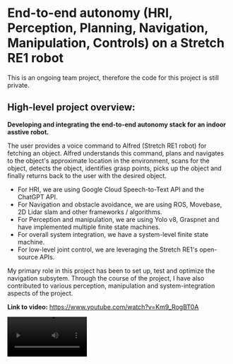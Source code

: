 # End-to-end autonomy (HRI, Perception, Planning, Navigation, Manipulation, Controls) on a Stretch RE1 robot

This is an ongoing team project, therefore the code for this project is still private. 

## High-level project overview:
**Developing and integrating the end-to-end autonomy stack for an indoor asstive robot.**

The user provides a voice command to Alfred (Stretch RE1 robot) for fetching an object. Alfred understands this command, plans and navigates to the object's approximate location in the environment, scans for the object, detects the object, identifies grasp points, picks up the object and finally returns back to the user with the desired object. 

- For HRI, we are using Google Cloud Speech-to-Text API and the ChatGPT API. 
- For Navigation and obstacle avoidance, we are using ROS, Movebase, 2D Lidar slam and other frameworks / algorithms.
- For Perception and manipulation, we are using Yolo v8, Graspnet and have implemented multiple finite state machines.
- For overall system integration, we have a system-level finite state machine.
- For low-level joint control, we are leveraging the Stretch RE1's open-source APIs.

My primary role in this project has been to set up, test and optimize the navigation subsytem. Through the course of the project, I have also contributed to various perception, manipulation and system-integration aspects of the project.

**Link to video:** https://www.youtube.com/watch?v=Km9_RogBT0A

<video src='https://www.youtube.com/watch?v=Km9_RogBT0A' width=180/>


